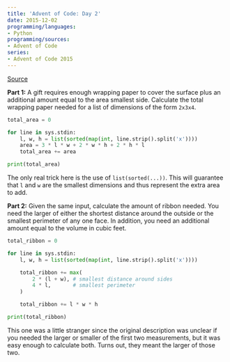 ```yaml
---
title: 'Advent of Code: Day 2'
date: 2015-12-02
programming/languages:
- Python
programming/sources:
- Advent of Code
series:
- Advent of Code 2015
---
```

<a href="http://adventofcode.com/2015/day/2">Source</a>

**Part 1:** A gift requires enough wrapping paper to cover the surface plus an additional amount equal to the area smallest side. Calculate the total wrapping paper needed for a list of dimensions of the form `2x3x4`.

<!--more-->

```python
total_area = 0

for line in sys.stdin:
    l, w, h = list(sorted(map(int, line.strip().split('x'))))
    area = 3 * l * w + 2 * w * h + 2 * h * l
    total_area += area

print(total_area)
```

The only real trick here is the use of `list(sorted(...))`. This will guarantee that `l` and `w` are the smallest dimensions and thus represent the extra area to add.

**Part 2:** Given the same input, calculate the amount of ribbon needed. You need the larger of either the shortest distance around the outside or the smallest perimeter of any one face. In addition, you need an additional amount equal to the volume in cubic feet. 

```python
total_ribbon = 0

for line in sys.stdin:
    l, w, h = list(sorted(map(int, line.strip().split('x'))))

    total_ribbon += max(
        2 * (l + w), # smallest distance around sides
        4 * l,       # smallest perimeter
    )

    total_ribbon += l * w * h

print(total_ribbon)
```

This one was a little stranger since the original description was unclear if you needed the larger or smaller of the first two measurements, but it was easy enough to calculate both. Turns out, they meant the larger of those two. 